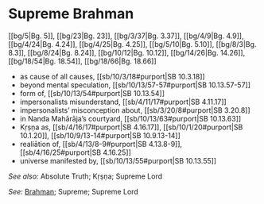 # Supreme Brahman

[[bg/5|Bg. 5]], [[bg/23|Bg. 23]], [[bg/3/37|Bg. 3.37]], [[bg/4/9|Bg. 4.9]], [[bg/4/24|Bg. 4.24]], [[bg/4/25|Bg. 4.25]], [[bg/5/10|Bg. 5.10]], [[bg/8/3|Bg. 8.3]], [[bg/8/24|Bg. 8.24]], [[bg/10/12|Bg. 10.12]], [[bg/14/26|Bg. 14.26]], [[bg/18/54|Bg. 18.54]], [[bg/18/66|Bg. 18.66]]

* as cause of all causes, [[sb/10/3/18#purport|SB 10.3.18]]
* beyond mental speculation, [[sb/10/13/57-57#purport|SB 10.13.57-57]]
* form of, [[sb/10/13/54#purport|SB 10.13.54]]
* impersonalists misunderstand, [[sb/4/11/17#purport|SB 4.11.17]]
* impersonalists’ misconception about, [[sb/3/20/8#purport|SB 3.20.8]]
* in Nanda Mahārāja’s courtyard, [[sb/10/13/63#purport|SB 10.13.63]]
* Kṛṣṇa as, [[sb/4/16/17#purport|SB 4.16.17]], [[sb/10/1/20#purport|SB 10.1.20]], [[sb/10/9/13-14#purport|SB 10.9.13-14]]
* realiātion of, [[sb/4/13/8-9#purport|SB 4.13.8-9]], [[sb/4/16/25#purport|SB 4.16.25]]
* universe manifested by, [[sb/10/13/55#purport|SB 10.13.55]]

*See also:* Absolute Truth; Kṛṣṇa; Supreme Lord

*See:* [Brahman](entries/brahman.md); Supreme; Supreme Lord
